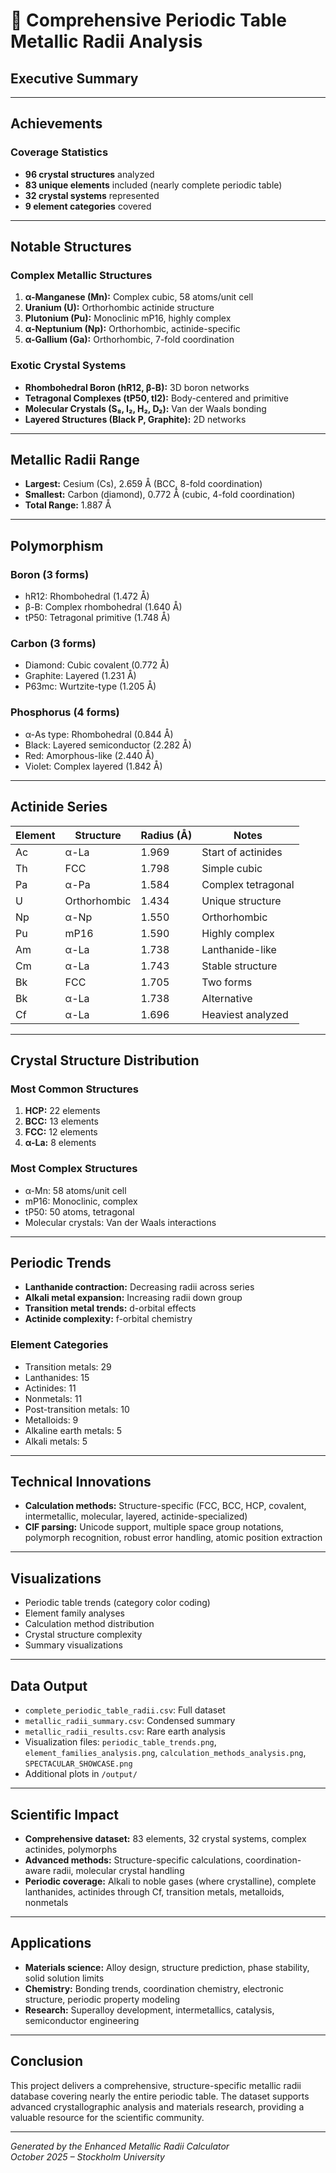 # 🧪 Comprehensive Periodic Table Metallic Radii Analysis

## Executive Summary

---

## Achievements

### Coverage Statistics
- **96 crystal structures** analyzed
- **83 unique elements** included (nearly complete periodic table)
- **32 crystal systems** represented
- **9 element categories** covered

---

## Notable Structures

### Complex Metallic Structures
1. **α-Manganese (Mn):** Complex cubic, 58 atoms/unit cell
2. **Uranium (U):** Orthorhombic actinide structure
3. **Plutonium (Pu):** Monoclinic mP16, highly complex
4. **α-Neptunium (Np):** Orthorhombic, actinide-specific
5. **α-Gallium (Ga):** Orthorhombic, 7-fold coordination

### Exotic Crystal Systems
- **Rhombohedral Boron (hR12, β-B):** 3D boron networks
- **Tetragonal Complexes (tP50, tI2):** Body-centered and primitive
- **Molecular Crystals (S₈, I₂, H₂, D₂):** Van der Waals bonding
- **Layered Structures (Black P, Graphite):** 2D networks

---

## Metallic Radii Range

- **Largest:** Cesium (Cs), 2.659 Å (BCC, 8-fold coordination)
- **Smallest:** Carbon (diamond), 0.772 Å (cubic, 4-fold coordination)
- **Total Range:** 1.887 Å

---

## Polymorphism

### Boron (3 forms)
- hR12: Rhombohedral (1.472 Å)
- β-B: Complex rhombohedral (1.640 Å)
- tP50: Tetragonal primitive (1.748 Å)

### Carbon (3 forms)
- Diamond: Cubic covalent (0.772 Å)
- Graphite: Layered (1.231 Å)
- P63mc: Wurtzite-type (1.205 Å)

### Phosphorus (4 forms)
- α-As type: Rhombohedral (0.844 Å)
- Black: Layered semiconductor (2.282 Å)
- Red: Amorphous-like (2.440 Å)
- Violet: Complex layered (1.842 Å)

---

## Actinide Series

| Element | Structure | Radius (Å) | Notes |
|---------|-----------|------------|-------|
| Ac      | α-La      | 1.969      | Start of actinides |
| Th      | FCC       | 1.798      | Simple cubic |
| Pa      | α-Pa      | 1.584      | Complex tetragonal |
| U       | Orthorhombic | 1.434   | Unique structure |
| Np      | α-Np      | 1.550      | Orthorhombic |
| Pu      | mP16      | 1.590      | Highly complex |
| Am      | α-La      | 1.738      | Lanthanide-like |
| Cm      | α-La      | 1.743      | Stable structure |
| Bk      | FCC       | 1.705      | Two forms |
| Bk      | α-La      | 1.738      | Alternative |
| Cf      | α-La      | 1.696      | Heaviest analyzed |

---

## Crystal Structure Distribution

### Most Common Structures
1. **HCP:** 22 elements
2. **BCC:** 13 elements
3. **FCC:** 12 elements
4. **α-La:** 8 elements

### Most Complex Structures
- α-Mn: 58 atoms/unit cell
- mP16: Monoclinic, complex
- tP50: 50 atoms, tetragonal
- Molecular crystals: Van der Waals interactions

---

## Periodic Trends

- **Lanthanide contraction:** Decreasing radii across series
- **Alkali metal expansion:** Increasing radii down group
- **Transition metal trends:** d-orbital effects
- **Actinide complexity:** f-orbital chemistry

### Element Categories
- Transition metals: 29
- Lanthanides: 15
- Actinides: 11
- Nonmetals: 11
- Post-transition metals: 10
- Metalloids: 9
- Alkaline earth metals: 5
- Alkali metals: 5

---

## Technical Innovations

- **Calculation methods:** Structure-specific (FCC, BCC, HCP, covalent, intermetallic, molecular, layered, actinide-specialized)
- **CIF parsing:** Unicode support, multiple space group notations, polymorph recognition, robust error handling, atomic position extraction

---

## Visualizations

- Periodic table trends (category color coding)
- Element family analyses
- Calculation method distribution
- Crystal structure complexity
- Summary visualizations

---

## Data Output

- `complete_periodic_table_radii.csv`: Full dataset
- `metallic_radii_summary.csv`: Condensed summary
- `metallic_radii_results.csv`: Rare earth analysis
- Visualization files: `periodic_table_trends.png`, `element_families_analysis.png`, `calculation_methods_analysis.png`, `SPECTACULAR_SHOWCASE.png`
- Additional plots in `/output/`

---

## Scientific Impact

- **Comprehensive dataset:** 83 elements, 32 crystal systems, complex actinides, polymorphs
- **Advanced methods:** Structure-specific calculations, coordination-aware radii, molecular crystal handling
- **Periodic coverage:** Alkali to noble gases (where crystalline), complete lanthanides, actinides through Cf, transition metals, metalloids, nonmetals

---

## Applications

- **Materials science:** Alloy design, structure prediction, phase stability, solid solution limits
- **Chemistry:** Bonding trends, coordination chemistry, electronic structure, periodic property modeling
- **Research:** Superalloy development, intermetallics, catalysis, semiconductor engineering

---

## Conclusion

This project delivers a comprehensive, structure-specific metallic radii database covering nearly the entire periodic table. The dataset supports advanced crystallographic analysis and materials research, providing a valuable resource for the scientific community.

---

*Generated by the Enhanced Metallic Radii Calculator*  
*October 2025 – Stockholm University*

